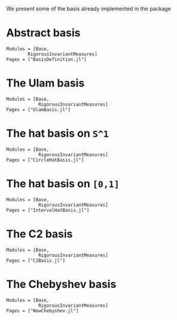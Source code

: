 We present some of the basis already implemented in the package

# Abstract basis
```@autodocs
Modules = [Base, 
        RigorousInvariantMeasures]
Pages = ["BasisDefinition.jl"]
```

# The Ulam basis
```@autodocs
Modules = [Base, 
            RigorousInvariantMeasures]
Pages = ["UlamBasis.jl"]
```

# The hat basis on ``S^1``
```@autodocs
Modules = [Base, 
            RigorousInvariantMeasures]
Pages = ["CircleHatBasis.jl"]
```

# The hat basis on ``[0,1]``
```@autodocs
Modules = [Base, 
            RigorousInvariantMeasures]
Pages = ["IntervalHatBasis.jl"]
```

# The C2 basis
```@autodocs
Modules = [Base, 
            RigorousInvariantMeasures]
Pages = ["C2Basis.jl"]
```

# The Chebyshev basis
```@autodocs
Modules = [Base, 
            RigorousInvariantMeasures]
Pages = ["NewChebyshev.jl"]
```
